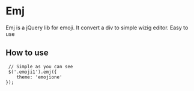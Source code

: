 # Emj
Emj is a jQuery lib for emoji. It convert a div to simple wizig editor. Easy to use 


## How to use

```
 // Simple as you can see
 $('.emoji1').emj({
    theme: 'emojione'
});
```
